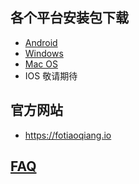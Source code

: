 
## 各个平台安装包下载
- <a href="https://github.com/getfotiaoqiang/download/releases/download/V2.5.1/fotiaoqiang-v2.5.1-1.apk"> Android </a>
- <a href="https://github.com/getfotiaoqiang/download/releases/download/V2.5.1/fotiaoqiang-2.5.1-1-Setup.exe"> Windows </a>
- <a href="https://github.com/getfotiaoqiang/download/releases/download/V2.5.1/v251-1_fotiaoqiang_darwin_amd64_install.dmg"> Mac OS </a>
- IOS 敬请期待
## 官方网站
- https://fotiaoqiang.io
## <a href="https://github.com/getfotiaoqiang/fotiaoqiang/wiki/FAQ">FAQ</a>

